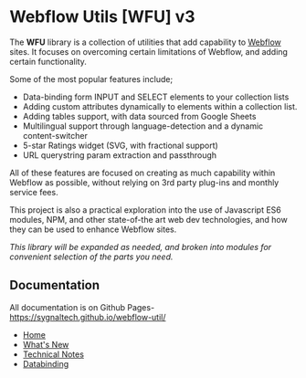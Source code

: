 # Webflow Utils [WFU] v3

The **WFU** library is a collection of utilities that add capability to 
[Webflow](https://webflow.com/)
sites. It focuses on overcoming certain limitations of Webflow, and adding certain functionality.

Some of the most popular features include;

- Data-binding form INPUT and SELECT elements to your collection lists
- Adding custom attributes dynamically to elements within a collection list.
- Adding tables support, with data sourced from Google Sheets
- Multilingual support through language-detection and a dynamic content-switcher
- 5-star Ratings widget (SVG, with fractional support)
- URL querystring param extraction and passthrough

All of these features are focused on creating as much capability within Webflow as possible, without relying on 3rd party plug-ins and monthly service fees.

This project is also a practical exploration into the use of Javascript ES6 modules, NPM, and other state-of-the art web dev technologies, and how they can be used to enhance Webflow sites.

*This library will be expanded as needed, and broken into modules for convenient selection of the parts you need.*

## Documentation

All documentation is on Github Pages-
https://sygnaltech.github.io/webflow-util/

- [Home](https://sygnaltech.github.io/webflow-util/)
- [What's New](https://sygnaltech.github.io/webflow-util/whats-new)
- [Technical Notes](https://sygnaltech.github.io/webflow-util/tech)
- [Databinding](https://sygnaltech.github.io/webflow-util/databinding)


